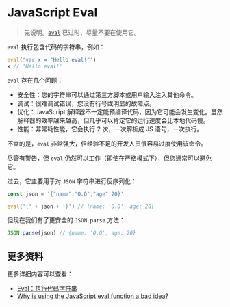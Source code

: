 # JavaScript Eval

> 先说明。[`eval`](https://developer.mozilla.org/zh-CN/docs/Web/JavaScript/Reference/Global_Objects/eval) 已过时，尽量不要在使用它。

`eval` 执行包含代码的字符串，例如：

```js
eval('var x = "Hello eval!"')
x // 'Hello eval!'
```

`eval` 存在几个问题：

- 安全性：您的字符串可以通过第三方脚本或用户输入注入其他命令。
- 调试：很难调试错误，您没有行号或明显的故障点。
- 优化：JavaScript 解释器不一定能预编译代码，因为它可能会发生变化。虽然解释器的效率越来越高，但几乎可以肯定它的运行速度会比本地代码慢。
- 性能：非常耗性能，它会执行 2 次，一次解析成 JS 语句，一次执行。

不幸的是，`eval` 非常强大，但经验不足的开发人员很容易过度使用该命令。

尽管有警告，但 `eval` 仍然可以工作（即使在严格模式下），但您通常可以避免它。

过去，它主要用于对 `JSON` 字符串进行反序列化：

```js
const json = '{"name":"O.O","age":20}'

eval('(' + json + ')') // {name: 'O.O', age: 20}
```

但现在我们有了更安全的 `JSON.parse` 方法：

```js
JSON.parse(json) // {name: 'O.O', age: 20}
```

## 更多资料

更多详细内容可以查看：

- [Eval：执行代码字符串](https://zh.javascript.info/eval)
- [Why is using the JavaScript eval function a bad idea?](https://stackoverflow.com/questions/86513/why-is-using-the-javascript-eval-function-a-bad-idea)
